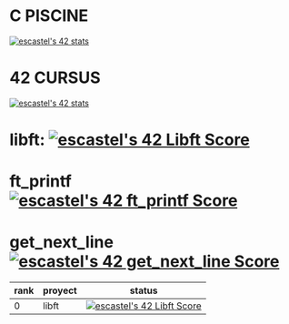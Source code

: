 # C PISCINE
[![escastel's 42 stats](https://badge42.vercel.app/api/v2/clh0r0r81001108l2m1blor31/stats?cursusId=9&coalitionId=215)](https://github.com/JaeSeoKim/badge42)

# 42 CURSUS
[![escastel's 42 stats](https://badge42.vercel.app/api/v2/clh0r0r81001108l2m1blor31/stats?cursusId=21&coalitionId=276)](https://github.com/JaeSeoKim/badge42)

# libft: [![escastel's 42 Libft Score](https://badge42.vercel.app/api/v2/clh0r0r81001108l2m1blor31/project/3066337)](https://github.com/JaeSeoKim/badge42)
# ft_printf [![escastel's 42 ft_printf Score](https://badge42.vercel.app/api/v2/clh0r0r81001108l2m1blor31/project/3122751)](https://github.com/JaeSeoKim/badge42)
# get_next_line [![escastel's 42 get_next_line Score](https://badge42.vercel.app/api/v2/clh0r0r81001108l2m1blor31/project/3122752)](https://github.com/JaeSeoKim/badge42)

|rank|proyect|status|
|---|---|---|
|0|libft| [![escastel's 42 Libft Score](https://badge42.vercel.app/api/v2/clh0r0r81001108l2m1blor31/project/3066337)](https://github.com/JaeSeoKim/badge42) |
